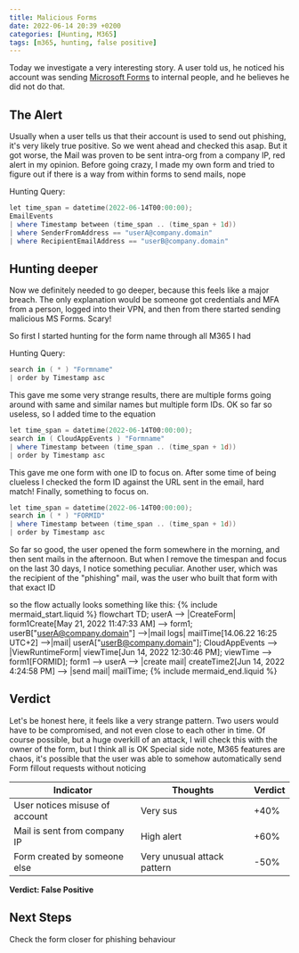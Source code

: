 ```yaml
---
title: Malicious Forms
date: 2022-06-14 20:39 +0200
categories: [Hunting, M365]
tags: [m365, hunting, false positive]
---
```


Today we investigate a very interesting story.
A user told us, he noticed his account was sending [Microsoft Forms](https://forms.office.com/) to internal people, and
he believes he did not do
that.

## The Alert

Usually when a user tells us that their account is used to send out phishing, it's very likely true positive.
So we went ahead and checked this asap.
But it got worse, the Mail was proven to be sent intra-org from a company IP, red alert in my opinion.
Before going crazy, I made my own form and tried to figure out if there is a way from within forms to send mails, nope

Hunting Query:

````powershell
let time_span = datetime(2022-06-14T00:00:00);
EmailEvents
| where Timestamp between (time_span .. (time_span + 1d))
| where SenderFromAddress == "userA@company.domain"
| where RecipientEmailAddress == "userB@company.domain"
````

## Hunting deeper

Now we definitely needed to go deeper, because this feels like a major breach.
The only explanation would be someone got credentials and MFA from a person, logged into their VPN, and then from there
started sending malicious MS Forms. Scary!

So first I started hunting for the form name through all M365 I had

Hunting Query:

````powershell
search in ( * ) "Formname"
| order by Timestamp asc
````

This gave me some very strange results, there are multiple forms going around with same and similar names but multiple
form IDs.
OK so far so useless, so I added time to the equation

````powershell
let time_span = datetime(2022-06-14T00:00:00);
search in ( CloudAppEvents ) "Formname"
| where Timestamp between (time_span .. (time_span + 1d))
| order by Timestamp asc
````

This gave me one form with one ID to focus on.
After some time of being clueless I checked the form ID against the URL sent in the email, hard match!
Finally, something to focus on.

````powershell
let time_span = datetime(2022-06-14T00:00:00);
search in ( * ) "FORMID"
| where Timestamp between (time_span .. (time_span + 1d))
| order by Timestamp asc
````

So far so good, the user opened the form somewhere in the morning, and then sent mails in the afternoon.
But when I remove the timespan and focus on the last 30 days, I notice something peculiar.
Another user, which was the recipient of the "phishing" mail, was the user who built that form with that exact ID

so the flow actually looks something like this:
{% include mermaid_start.liquid %}
flowchart TD;
userA --> |CreateForm| form1Create[May 21, 2022 11:47:33 AM] --> form1;
userB["userA@company.domain"] -->|mail logs| mailTime[14.06.22 16:25 UTC+2] -->|mail| userA["userB@company.domain"];
CloudAppEvents -->  |ViewRuntimeForm| viewTime[Jun 14, 2022 12:30:46 PM];
viewTime --> form1[FORMID];
form1 --> userA --> |create mail| createTime2[Jun 14, 2022 4:24:58 PM] --> |send mail| mailTime;
{% include mermaid_end.liquid %}

## Verdict

Let's be honest here, it feels like a very strange pattern.
Two users would have to be compromised, and not even close to each other in time.
Of course possible, but a huge overkill of an attack, I will check this with the owner of the form, but I think all is
OK
Special side note, M365 features are chaos, it's possible that the user was able to somehow automatically send Form
fillout requests without noticing

| Indicator                      | Thoughts                    | Verdict |
|--------------------------------|-----------------------------|---------|
| User notices misuse of account | Very sus                    | +40%    |
| Mail is sent from company IP   | High alert                  | +60%    |
| Form created by someone else   | Very unusual attack pattern | -50%    |

**Verdict: False Positive**

## Next Steps

Check the form closer for phishing behaviour
